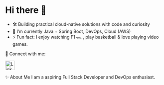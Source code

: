 <h1 align="Left">Hi there 👋</h1>

- 🛠️ Building practical cloud-native solutions with code and curiosity
- 🌱 I’m currently Java + Spring Boot, DevOps, Cloud (AWS)
- ⚡ Fun fact: I enjoy watching F1 🏎️ , play basketball & love playing video games.

🔗 Connect with me:
<p align="left">
<a href="https://linkedin.com/in/chirag-kp" target="_blank"><img src="https://img.icons8.com/color/48/000000/linkedin.png" alt="LinkedIn" height="30" width="30"/>
</a>
</p>

✨  About Me
I am a aspiring Full Stack Developer and DevOps enthusiast.

<!---
K8sByte/K8sByte is a ✨ special ✨ repository because its `README.md` (this file) appears on your GitHub profile.
You can click the Preview link to take a look at your changes.
--->
